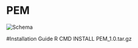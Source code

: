 # PEM

![Schema](https://github.com/Jieun-Sung/PEM/assets/135308058/58f94863-55c5-4e2f-865a-c57ff107f4ff)

#Installation Guide
R CMD INSTALL PEM_1.0.tar.gz
